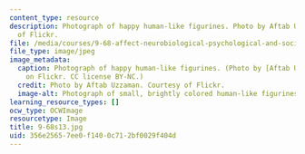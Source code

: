 ```yaml
---
content_type: resource
description: Photograph of happy human-like figurines. Photo by Aftab Uzzaman. Courtesy
  of Flickr.
file: /media/courses/9-68-affect-neurobiological-psychological-and-sociocultural-counterparts-of-feelings-spring-2013/356e25657ee0f1400c712bf0029f404d_9-68s13.jpg
file_type: image/jpeg
image_metadata:
  caption: Photograph of happy human-like figurines. (Photo by [Aftab Uzzaman](http://www.flickr.com/photos/aftab/4601999938/in/photostream/)
    on Flickr. CC license BY-NC.)
  credit: Photo by Aftab Uzzaman. Courtesy of Flickr.
  image-alt: Photograph of small, brightly colored human-like figurines.
learning_resource_types: []
ocw_type: OCWImage
resourcetype: Image
title: 9-68s13.jpg
uid: 356e2565-7ee0-f140-0c71-2bf0029f404d
---
```

